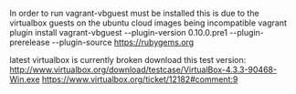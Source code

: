 In order to run vagrant-vbguest must be installed this is due to the virtualbox guests on the ubuntu cloud images being incompatible
vagrant plugin install vagrant-vbguest --plugin-version 0.10.0.pre1 --plugin-prerelease --plugin-source https://rubygems.org

latest virtualbox is currently broken download this test version:
http://www.virtualbox.org/download/testcase/VirtualBox-4.3.3-90468-Win.exe
https://www.virtualbox.org/ticket/12182#comment:9
